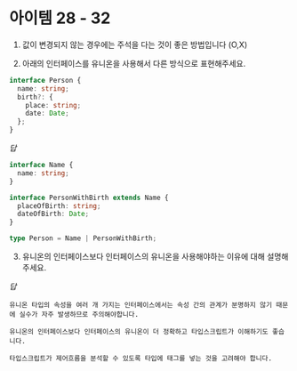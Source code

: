 # 아이템 28 - 32

1. 값이 변경되지 않는 경우에는 주석을 다는 것이 좋은 방법입니다 (O,X)

2. 아래의 인터페이스를 유니온을 사용해서 다른 방식으로 표현해주세요.

```ts
interface Person {
  name: string;
  birth?: {
    place: string;
    date: Date;
  };
}
```

_답_

```ts
interface Name {
  name: string;
}

interface PersonWithBirth extends Name {
  placeOfBirth: string;
  dateOfBirth: Date;
}

type Person = Name | PersonWithBirth;
```

3. 유니온의 인터페이스보다 인터페이스의 유니온을 사용해야하는 이유에 대해 설명해주세요.

_답_

```
유니온 타입의 속성을 여러 개 가지는 인터페이스에서는 속성 간의 관계가 분명하지 않기 때문에 실수가 자주 발생하므로 주의해야합니다.

유니온의 인터페이스보다 인터페이스의 유니온이 더 정확하고 타입스크립트가 이해하기도 좋습니다.

타입스크립트가 제어흐름을 분석할 수 있도록 타입에 태그를 넣는 것을 고려해야 합니다.
```
